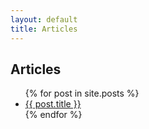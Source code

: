 ```yaml
---
layout: default
title: Articles
---
```


## Articles

<ul class="articles-list">
{% for post in site.posts %}
    <li class="article-item"><a href="{{ post.url }}">{{ post.title }}</a></li>
{% endfor %}
</ul>

